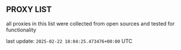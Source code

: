 ## PROXY LIST

all proxies in this list were collected from open sources and tested for functionality

last update: `2025-02-22 18:04:25.473476+00:00` UTC